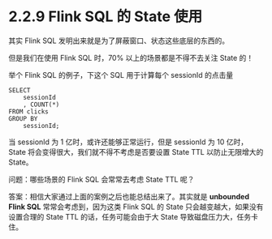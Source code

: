 # 2.2.9 Flink SQL 的 State 使用

其实 Flink SQL 发明出来就是为了屏蔽窗口、状态这些底层的东西的。

但是我们在使用 Flink SQL 时，70% 以上的场景都是不得不去关注 State 的！

举个 Flink SQL 的例子，下这个 SQL 用于计算每个 sessionId 的点击量

```
SELECT 
    sessionId
    , COUNT(*)
FROM clicks 
GROUP BY 
    sessionId;
```

当 sessionId 为 1 亿时，或许还能够正常运行，但是 sessionId 为 10 亿时，State 将会变得很大，我们就不得不考虑是否要设置 State TTL 以防止无限增大的 State。



问题：哪些场景的 Flink SQL 会常常去考虑 State TTL 呢？

答案：相信大家通过上面的案例之后也能总结出来了。其实就是 **unbounded Flink SQL** 常常会考虑到，因为这类 Flink SQL 的 State 只会越变越大，如果没有设置合理的 State TTL 的话，任务可能会由于大 State 导致磁盘压力大，任务卡住。
